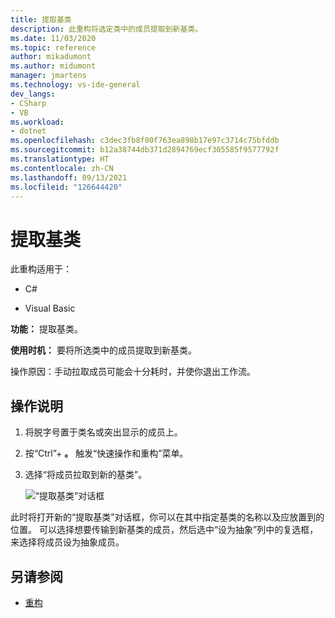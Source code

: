 ```yaml
---
title: 提取基类
description: 此重构将选定类中的成员提取到新基类。
ms.date: 11/03/2020
ms.topic: reference
author: mikadumont
ms.author: midumont
manager: jmartens
ms.technology: vs-ide-general
dev_langs:
- CSharp
- VB
ms.workload:
- dotnet
ms.openlocfilehash: c3dec3fb8f00f763ea898b17e97c3714c75bfddb
ms.sourcegitcommit: b12a38744db371d2894769ecf305585f9577792f
ms.translationtype: HT
ms.contentlocale: zh-CN
ms.lasthandoff: 09/13/2021
ms.locfileid: "126644420"
---
```

# <a name="extract-base-class"></a>提取基类

此重构适用于：

- C#

- Visual Basic

**功能：** 提取基类。

**使用时机：** 要将所选类中的成员提取到新基类。

操作原因：手动拉取成员可能会十分耗时，并使你退出工作流。 

## <a name="how-to"></a>操作说明

1. 将脱字号置于类名或突出显示的成员上。

2. 按“Ctrl”+ **。** 触发“快速操作和重构”菜单。

3. 选择“将成员拉取到新的基类”。

    ![“提取基类”对话框](media/extract-base-class.png)

此时将打开新的“提取基类”对话框，你可以在其中指定基类的名称以及应放置到的位置。 可以选择想要传输到新基类的成员，然后选中“设为抽象”列中的复选框，来选择将成员设为抽象成员。

## <a name="see-also"></a>另请参阅

- [重构](../refactoring-in-visual-studio.md)
